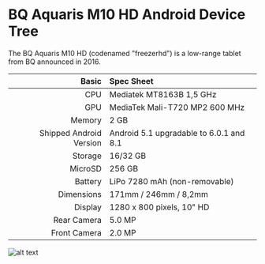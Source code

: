 # BQ Aquaris M10 HD Android Device Tree

The BQ Aquaris M10 HD (codenamed "freezerhd") is a low-range tablet from BQ announced in 2016.

Basic   | Spec Sheet
-------:|:--------------------------------------------------
CPU     | Mediatek MT8163B 1,5 GHz
GPU     | MediaTek Mali-T720 MP2 600 MHz 
Memory  | 2 GB
Shipped Android Version | Android 5.1 upgradable to 6.0.1 and 8.1
Storage | 16/32 GB
MicroSD | 256 GB
Battery | LiPo 7280 mAh (non-removable)
Dimensions | 171mm / 246mm / 8,2mm
Display | 1280 x 800 pixels, 10" HD
Rear Camera  | 5.0 MP
Front Camera | 2.0 MP

![alt text](https://external-content.duckduckgo.com/iu/?u=http%3A%2F%2Fandroidayuda.com%2Fapp%2Fuploads%2F2015%2F12%2FBQ-Aquaris-M10.jpg&f=1&nofb=1)
